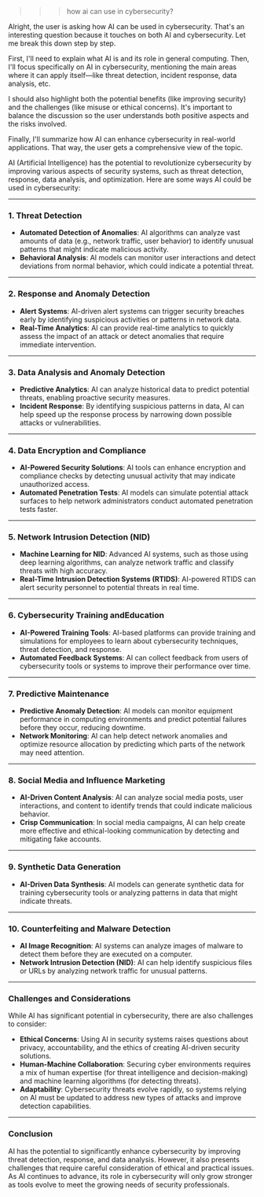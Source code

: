 >>> how ai can use in cybersecurity?
<think>

Alright, the user is asking how AI can be used in cybersecurity. That's an interesting question
because it touches on both AI and cybersecurity. Let me break this down step by step.

First, I'll need to explain what AI is and its role in general computing. Then, I'll focus
specifically on AI in cybersecurity, mentioning the main areas where it can apply itself—like threat
detection, incident response, data analysis, etc.

I should also highlight both the potential benefits (like improving security) and the challenges
(like misuse or ethical concerns). It's important to balance the discussion so the user understands
both positive aspects and the risks involved.

Finally, I'll summarize how AI can enhance cybersecurity in real-world applications. That way, the
user gets a comprehensive view of the topic.
</think>

AI (Artificial Intelligence) has the potential to revolutionize cybersecurity by improving various
aspects of security systems, such as threat detection, response, data analysis, and optimization.
Here are some ways AI could be used in cybersecurity:

---

### **1. Threat Detection**
   - **Automated Detection of Anomalies**: AI algorithms can analyze vast amounts of data (e.g.,
network traffic, user behavior) to identify unusual patterns that might indicate malicious activity.
   - **Behavioral Analysis**: AI models can monitor user interactions and detect deviations from
normal behavior, which could indicate a potential threat.

---

### **2. Response and Anomaly Detection**
   - **Alert Systems**: AI-driven alert systems can trigger security breaches early by identifying
suspicious activities or patterns in network data.
   - **Real-Time Analytics**: AI can provide real-time analytics to quickly assess the impact of an
attack or detect anomalies that require immediate intervention.

---

### **3. Data Analysis and Anomaly Detection**
   - **Predictive Analytics**: AI can analyze historical data to predict potential threats, enabling
proactive security measures.
   - **Incident Response**: By identifying suspicious patterns in data, AI can help speed up the
response process by narrowing down possible attacks or vulnerabilities.

---

### **4. Data Encryption and Compliance**
   - **AI-Powered Security Solutions**: AI tools can enhance encryption and compliance checks by
detecting unusual activity that may indicate unauthorized access.
   - **Automated Penetration Tests**: AI models can simulate potential attack surfaces to help
network administrators conduct automated penetration tests faster.

---

### **5. Network Intrusion Detection (NID)**
   - **Machine Learning for NID**: Advanced AI systems, such as those using deep learning algorithms,
can analyze network traffic and classify threats with high accuracy.
   - **Real-Time Intrusion Detection Systems (RTIDS)**: AI-powered RTIDS can alert security personnel
to potential threats in real time.

---

### **6. Cybersecurity Training andEducation**
   - **AI-Powered Training Tools**: AI-based platforms can provide training and simulations for
employees to learn about cybersecurity techniques, threat detection, and response.
   - **Automated Feedback Systems**: AI can collect feedback from users of cybersecurity tools or
systems to improve their performance over time.

---

### **7. Predictive Maintenance**
   - **Predictive Anomaly Detection**: AI models can monitor equipment performance in computing
environments and predict potential failures before they occur, reducing downtime.
   - **Network Monitoring**: AI can help detect network anomalies and optimize resource allocation by
predicting which parts of the network may need attention.

---

### **8. Social Media and Influence Marketing**
   - **AI-Driven Content Analysis**: AI can analyze social media posts, user interactions, and
content to identify trends that could indicate malicious behavior.
   - **Crisp Communication**: In social media campaigns, AI can help create more effective and
ethical-looking communication by detecting and mitigating fake accounts.

---

### **9. Synthetic Data Generation**
   - **AI-Driven Data Synthesis**: AI models can generate synthetic data for training cybersecurity
tools or analyzing patterns in data that might indicate threats.

---

### **10. Counterfeiting and Malware Detection**
   - **AI Image Recognition**: AI systems can analyze images of malware to detect them before they
are executed on a computer.
   - **Network Intrusion Detection (NID)**: AI can help identify suspicious files or URLs by
analyzing network traffic for unusual patterns.

---

### **Challenges and Considerations**
While AI has significant potential in cybersecurity, there are also challenges to consider:
- **Ethical Concerns**: Using AI in security systems raises questions about privacy, accountability,
and the ethics of creating AI-driven security solutions.
- **Human-Machine Collaboration**: Securing cyber environments requires a mix of human expertise (for
threat intelligence and decision-making) and machine learning algorithms (for detecting threats).
- **Adaptability**: Cybersecurity threats evolve rapidly, so systems relying on AI must be updated to
address new types of attacks and improve detection capabilities.

---

### **Conclusion**
AI has the potential to significantly enhance cybersecurity by improving threat detection, response,
and data analysis. However, it also presents challenges that require careful consideration of ethical
and practical issues. As AI continues to advance, its role in cybersecurity will only grow stronger
as tools evolve to meet the growing needs of security professionals.